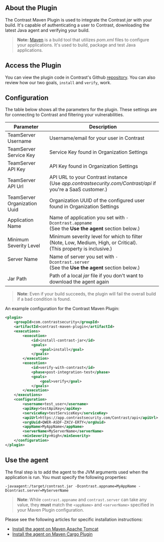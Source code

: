 <!--
title: "Contrast Maven Plugin"
description: "Sample Maven build plugin using the Contrast Java SDK"
tags: "tools Maven SDK Integration Java"
-->

## About the Plugin

The Contrast Maven Plugin is used to integrate the Contrast *jar* with your build. It's capable of authenticating a user to Contrast, downloading the latest Java agent and verifying your build.

> **Note:** [Maven](https://maven.apache.org/) is a build tool that utilizes *pom.xml* files to configure your applications. It's used to build, package and test Java applications.

## Access the Plugin

You can view the plugin code in Contrast's Github [repository](https://github.com/Contrast-Security-OSS/contrast-maven-plugin). You can also review how our two goals, `install` and `verify`, work.

<!-- The plugin can be found here on the Maven repository. -->

## Configuration

The table below shows all the parameters for the plugin. These settings are for connecting to Contrast and filtering your vulnerabilities.

| Parameter                    | Description                                             |
|------------------------------|---------------------------------------------------------|
| TeamServer Username          | Username/email for your user in Contrast |
| TeamServer Service Key       | Service Key found in Organization Settings             |
| TeamServer API Key           | API Key found in Organization Settings                 |
| TeamServer API Url           | API URL to your Contrast instance  <BR> (Use *app.contrastsecurity.com/Contrast/api* if you're a SaaS customer.)                    |
| TeamServer Organization Uuid | Organization UUID of the configured user found in Organization Settings |
| Application Name             | Name of application you set with `-Dcontrast.appname` <BR> (See the **Use the agent** section below.) |
| Minimum Severity Level       | Minimum severity level for which to filter (Note, Low, Medium, High, or Critical). <br> (This property is inclusive.) |
| Server Name                  | Name of server you set with `-Dcontrast.server` <BR> (See the **Use the agent** section below.) |
| Jar Path                     | Path of a local *jar* file if you don't want to download the agent again                  |


>**Note**: Even if your build succeeds, the plugin will fail the overall build if a bad condition is found.


An example configuration for the Contrast Maven Plugin:

```xml
<plugin>
    <groupId>com.contrastsecurity</groupId>
    <artifactId>contrast-maven-plugin</artifactId>
    <executions>
        <execution>
            <id>install-contrast-jar</id>
            <goals>
                <goal>install</goal>
            </goals>
        </execution>
        <execution>
            <id>verify-with-contrast</id>
            <phase>post-integration-test</phase>
            <goals>
                <goal>verify</goal>
            </goals>
        </execution>
    </executions>
    <configuration>
        <username>test_user</username>
        <apiKey>testApiKey</apiKey>
        <serviceKey>testServiceKey</serviceKey>
        <apiUrl>https://app.contrastsecurity.com/Contrast/api</apiUrl>
        <orgUuid>QWER-ASDF-ZXCV-ERTY</orgUuid>
        <appName>MyAppName</appName>
        <serverName>MyServerName</serverName>
        <minSeverity>High</minSeverity>
    </configuration>
</plugin>
```

## Use the agent

The final step is to add the agent to the JVM arguments used when the application is run. You must specify the following properties:

```
-javaagent:/target/contrast.jar -Dcontrast.appname=MyAppName -Dcontrast.server=MyServerName
```
>**Note**: While `contrast.appname` and `contrast.server` can take any value, they **must** match the `<appName>` and `<serverName>` specified in your Maven Plugin configuration.
    
Please see the following articles for specific installation instructions:

* [Install the agent on Maven Apache Tomcat](installation-javainstall.html#apache)
* [Install the agent on Maven Cargo Plugin](installation-javainstall.html#cargo)
